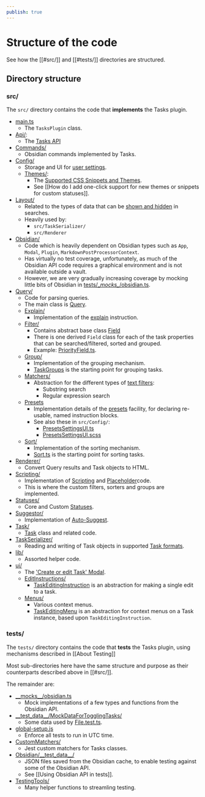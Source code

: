 ```yaml
---
publish: true
---
```


# Structure of the code

See how the [[#src/]] and [[#tests/]] directories are structured.

## Directory structure

### src/

The `src/` directory contains the code that **implements** the Tasks plugin.

- [main.ts](https://github.com/obsidian-tasks-group/obsidian-tasks/blob/main/src/main.ts)
  - The `TasksPlugin` class.
- [Api/](https://github.com/obsidian-tasks-group/obsidian-tasks/tree/main/src/Api):
  - The [Tasks API](https://publish.obsidian.md/tasks/Advanced/Tasks+Api)
- [Commands/](https://github.com/obsidian-tasks-group/obsidian-tasks/tree/main/src/Commands)
  - Obsidian commands implemented by Tasks.
- [Config/](https://github.com/obsidian-tasks-group/obsidian-tasks/tree/main/src/Config)
  - Storage and UI for [user settings](https://publish.obsidian.md/tasks/Getting+Started/Settings).
  - [Themes/](https://github.com/obsidian-tasks-group/obsidian-tasks/tree/main/src/Config/Themes):
    - The [Supported CSS Snippets and Themes](https://publish.obsidian.md/tasks/Reference/Status+Collections/About+Status+Collections).
    - See [[How do I add one-click support for new themes or snippets for custom statuses]].
- [Layout/](https://github.com/obsidian-tasks-group/obsidian-tasks/tree/main/src/Layout)
  - Related to the types of data that can be [shown and hidden](https://publish.obsidian.md/tasks/Queries/Layout) in searches.
  - Heavily used by:
    - `src/TaskSerializer/`
    - `src/Renderer`
- [Obsidian/](https://github.com/obsidian-tasks-group/obsidian-tasks/tree/main/src/Obsidian)
  - Code which is heavily dependent on Obsidian types such as `App`, `Modal`, `Plugin`, `MarkdownPostProcessorContext`.
  - Has virtually no test coverage, unfortunately, as much of the Obsidian API code requires a graphical environment and is not available outside a vault.
  - However, we are very gradually increasing coverage by mocking little bits of Obsidian in [tests/\__mocks\__/obsidian.ts](https://github.com/obsidian-tasks-group/obsidian-tasks/blob/main/tests/__mocks__/obsidian.ts).
- [Query/](https://github.com/obsidian-tasks-group/obsidian-tasks/tree/main/src/Query)
  - Code for parsing queries.
  - The main class is [Query](https://github.com/obsidian-tasks-group/obsidian-tasks/blob/main/src/Query/Query.ts).
  - [Explain/](https://github.com/obsidian-tasks-group/obsidian-tasks/tree/main/src/Query/Explain)
    - Implementation of the [explain](https://publish.obsidian.md/tasks/Queries/Explaining+Queries) instruction.
  - [Filter/](https://github.com/obsidian-tasks-group/obsidian-tasks/tree/main/src/Query/Filter)
    - Contains abstract base class [Field](https://github.com/obsidian-tasks-group/obsidian-tasks/blob/main/src/Query/Filter/Field.ts)
    - There is one derived `Field` class for each of the task properties that can be searched/filtered, sorted and grouped.
    - Example: [PriorityField.ts](https://github.com/obsidian-tasks-group/obsidian-tasks/blob/main/src/Query/Filter/PriorityField.ts).
  - [Group/](https://github.com/obsidian-tasks-group/obsidian-tasks/tree/main/src/Query/Group)
    - Implementation of the grouping mechanism.
    - [TaskGroups](https://github.com/obsidian-tasks-group/obsidian-tasks/blob/main/src/Query/Group/TaskGroups.ts) is the starting point for grouping tasks.
  - [Matchers/](https://github.com/obsidian-tasks-group/obsidian-tasks/tree/main/src/Query/Matchers)
    - Abstraction for the different types of [text filters](https://publish.obsidian.md/tasks/Queries/Filters#Text%20filters):
      - Substring search
      - Regular expression search
  - [Presets](https://github.com/obsidian-tasks-group/obsidian-tasks/tree/main/src/Query/Presets)
    - Implementation details of the [presets](https://publish.obsidian.md/tasks/Queries/Presets) facility, for declaring re-usable, named instruction blocks.
    - See also these in `src/Config/`:
      - [PresetsSettingsUI.ts](https://github.com/obsidian-tasks-group/obsidian-tasks/blob/main/src/Config/PresetsSettingsUI.ts)
      - [PresetsSettingsUI.scss](https://github.com/obsidian-tasks-group/obsidian-tasks/blob/main/src/Config/PresetsSettingsUI.scss)
  - [Sort/](https://github.com/obsidian-tasks-group/obsidian-tasks/tree/main/src/Query/Sort)
    - Implementation of the sorting mechanism.
    - [Sort.ts](https://github.com/obsidian-tasks-group/obsidian-tasks/blob/main/src/Query/Sort/Sort.ts) is the starting point for sorting tasks.
- [Renderer/](https://github.com/obsidian-tasks-group/obsidian-tasks/tree/main/src/Renderer)
  - Convert Query results and Task objects to HTML.
- [Scripting/](https://github.com/obsidian-tasks-group/obsidian-tasks/tree/main/src/Scripting)
  - Implementation of [Scripting](https://publish.obsidian.md/tasks/Scripting/About+Scripting) and [Placeholder](https://publish.obsidian.md/tasks/Scripting/Placeholders)code.
  - This is where the custom filters, sorters and groups are implemented.
- [Statuses/](https://github.com/obsidian-tasks-group/obsidian-tasks/tree/main/src/Statuses)
  - Core and Custom [Statuses](https://publish.obsidian.md/tasks/Getting+Started/Statuses).
- [Suggestor/](https://github.com/obsidian-tasks-group/obsidian-tasks/tree/main/src/Suggestor)
  - Implementation of [Auto-Suggest](https://publish.obsidian.md/tasks/Editing/Auto-Suggest).
- [Task/](https://github.com/obsidian-tasks-group/obsidian-tasks/tree/main/src/Task)
  - [Task](https://github.com/obsidian-tasks-group/obsidian-tasks/blob/main/src/Task/Task.ts) class and related code.
- [TaskSerializer/](https://github.com/obsidian-tasks-group/obsidian-tasks/tree/main/src/TaskSerializer)
  - Reading and writing of Task objects in supported [Task formats](https://publish.obsidian.md/tasks/Reference/Task+Formats/About+Task+Formats).
- [lib/](https://github.com/obsidian-tasks-group/obsidian-tasks/tree/main/src/lib)
  - Assorted helper code.
- [ui/](https://github.com/obsidian-tasks-group/obsidian-tasks/tree/main/src/ui)
  - The ['Create or edit Task' Modal](https://publish.obsidian.md/tasks/Editing/Create+or+edit+Task).
  - [EditInstructions/](https://github.com/obsidian-tasks-group/obsidian-tasks/tree/main/src/ui/EditInstructions)
    - [TaskEditingInstruction](https://github.com/obsidian-tasks-group/obsidian-tasks/blob/main/src/ui/EditInstructions/TaskEditingInstruction.ts) is an abstraction for making a single edit to a task.
  - [Menus/](https://github.com/obsidian-tasks-group/obsidian-tasks/tree/main/src/ui/Menus)
    - Various context menus.
    - [TaskEditingMenu](https://github.com/obsidian-tasks-group/obsidian-tasks/blob/main/src/ui/Menus/TaskEditingMenu.ts) is an abstraction for context menus on a Task instance, based upon `TaskEditingInstruction`.

### tests/

The `tests/` directory contains the code that **tests** the Tasks plugin, using mechanisms described in [[About Testing]]

Most sub-directories here have the same structure and purpose as their counterparts described above in [[#src/]].

The remainder are:

- [\_\_mocks\_\_/obsidian.ts](https://github.com/obsidian-tasks-group/obsidian-tasks/blob/main/tests/__mocks__/obsidian.ts)
  - Mock implementations of a few types and functions from the Obsidian API.
- [\_\_test_data\_\_/MockDataForTogglingTasks/](https://github.com/obsidian-tasks-group/obsidian-tasks/tree/main/tests/__test_data__/MockDataForTogglingTasks)
  - Some data used by [File.test.ts](https://github.com/obsidian-tasks-group/obsidian-tasks/blob/main/tests/Obsidian/File.test.ts).
- [global-setup.js](https://github.com/obsidian-tasks-group/obsidian-tasks/blob/main/tests/global-setup.js)
  - Enforce all tests to run in UTC time.
- [CustomMatchers/](https://github.com/obsidian-tasks-group/obsidian-tasks/tree/main/tests/CustomMatchers)
  - Jest custom matchers for Tasks classes.
- [Obsidian/\_\_test_data\_\_/](https://github.com/obsidian-tasks-group/obsidian-tasks/tree/main/tests/Obsidian/__test_data__)
  - JSON files saved from the Obsidian cache, to enable testing against some of the Obsidian API.
  - See [[Using Obsidian API in tests]].
- [TestingTools/](https://github.com/obsidian-tasks-group/obsidian-tasks/tree/main/tests/TestingTools)
  - Many helper functions to streamling testing.
